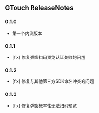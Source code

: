 ## GTouch ReleaseNotes

### 0.1.0
* 第一个内测版本

### 0.1.1
* [fix] 修复弹窗扫码预览认证失败的问题

### 0.1.2
* [fix] 修复与其他第三方SDK命名冲突的问题

### 0.1.3
* [fix] 修复弹窗概率性无法扫码预览
